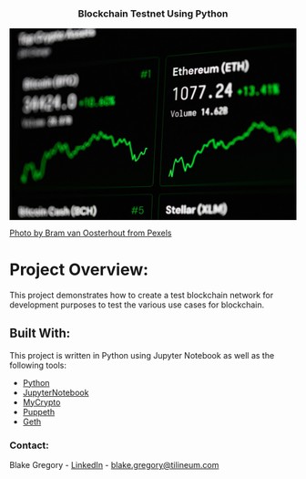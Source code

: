 <h3 align="center">Blockchain Testnet Using Python</h3>
<p align="center">
  <a href="https://github.com/bgregory0913/Blockchain_Testnet_Using_Python">
    <img src="Ethereum.jpg" alt="Ethereum" align="center">
  </a>
</p>

[Photo by Bram van Oosterhout from Pexels](https://www.pexels.com/photo/internet-farm-technology-display-6478886/)


# Project Overview:
This project demonstrates how to create a test blockchain network for development purposes to test the various use cases for blockchain.


## Built With:
This project is written in Python using Jupyter Notebook as well as the following tools:

* [Python](https://www.python.org/)
* [JupyterNotebook](https://jupyter.org/)
* [MyCrypto](https://mycrypto.com/)
* [Puppeth](https://github.com/puppeth)
* [Geth](https://geth.ethereum.org/)


### Contact:
Blake Gregory - [LinkedIn](www.linkedin.com/in/blake-greg) - blake.gregory@tilineum.com
